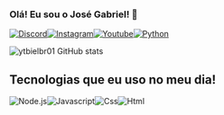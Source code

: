 
### Olá! Eu sou o José Gabriel! 🚀

[![Discord](https://img.shields.io/badge/Discord-7289DA?style=for-the-badge&logo=discord&logoColor=white)](https://discord.gg/MN3Kj4VZhJ)[![Instagram](https://img.shields.io/badge/Instagram-E4405F?style=for-the-badge&logo=instagram&logoColor=white)](https://www.instagram.com/ytbielbr/)[![Youtube](https://img.shields.io/badge/YouTube-FF0000?style=for-the-badge&logo=youtube&logoColor=white)](https://www.youtube.com/ytbielbr)[![Python](https://img.shields.io/badge/Python-14354C?style=for-the-badge&logo=python&logoColor=white)](https://discord.gg/MN3Kj4VZhJ)

![ytbielbr01 GitHub stats](https://github-readme-stats.vercel.app/api?username=ytbielbr01&show_icons=true&theme=radical)

## Tecnologias que eu uso no meu dia!

![Node.js](https://img.shields.io/badge/Node.js-43853D?style=for-the-badge&logo=node.js&logoColor=white)![Javascript](https://img.shields.io/badge/JavaScript-F7DF1E?style=for-the-badge&logo=javascript&logoColor=black)![Css](https://img.shields.io/badge/CSS-239120?&style=for-the-badge&logo=css3&logoColor=white)![Html](https://img.shields.io/badge/HTML5-E34F26?style=for-the-badge&logo=html5&logoColor=white)
